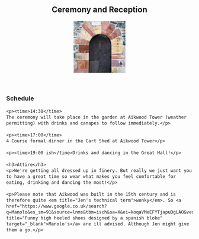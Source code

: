 <section id="ceremony-and-reception">
  <header>
    <h2 class="section-title">Ceremony and Reception</h2>
    <figure class="avatar">
      <img src="images/content-aikwood-door.jpg" width="140" height="140" alt=""/>
    </figure>
  </header>

  <div class="section-content">
    <h3>Schedule</h3>
    
    <p><time>14:30</time>
    The ceremony will take place in the garden at Aikwood Tower (weather permitting) with drinks and canapes to follow immediately.</p>

    <p><time>17:00</time>
    4 Course formal dinner in the Cart Shed at Aikwood Tower</p>

    <p><time>19:00 ish</time>Drinks and dancing in the Great Hall!</p>

    <h3>Attire</h3>
    <p>We're getting all dressed up in finery. But really we just want you to have a great time so wear what makes you feel comfortable for eating, drinking and dancing the most!</p>

    <p>Please note that Aikwood was built in the 15th century and is therefore quite <em title="Jen's technical term">wonky</em>. So <a href="https://www.google.co.uk/search?q=Manolo&es_sm=91&source=lnms&tbm=isch&sa=X&ei=koqaVMeEFYTjapuDgLAO&ved=0CAgQ_AUoAQ&biw=1085&bih=661#tbm=isch&q=Manolos" title="Funny high heeled shoes designed by a spanish bloke" target="_blank">Manolo's</a> are ill advised. Although Jen might give them a go.</p>
  </div>
</section>